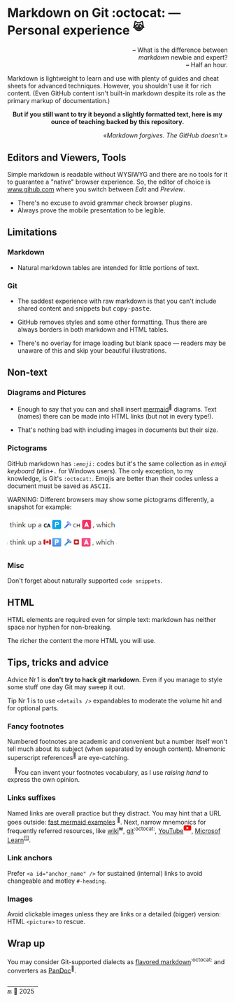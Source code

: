 # Markdown on Git :octocat: &mdash;&thinsp; Personal experience <sup>😹</sup>

<p align="right"><b>&ndash;</b>&nbsp;What is the difference between<br /><i>markdown</i> newbie and expert?<br /><b>&ndash;</b>&nbsp;Half an hour.</p>

Markdown is lightweight to learn and use with plenty of guides and cheat sheets for advanced techniques. However, you shouldn't use it for rich content. (Even GitHub content isn't built-in markdown despite its role as the primary markup of documentation.)

<p align="center"><b>But if you still want to try it beyond a slightly formatted text, here is my ounce of teaching backed by this repository.</b></p>

<p align="right">«<i>Markdown forgives. The GitHub doesn't.</i>»</p>

## Editors and Viewers, Tools

Simple markdown is readable without WYSIWYG and there are no tools for it to guarantee a "native" browser experience. So, the editor of choice is www.gihub.com where you switch between _Edit_ and _Preview_.

* There's no excuse to avoid grammar check browser plugins.
* Always prove the mobile presentation to be legible.

## Limitations

### Markdown

- Natural markdown tables are intended for little portions of text.

### Git

- The saddest experience with raw markdown is that you can't include shared content and snippets but <samp>copy-paste</samp>.

- GitHub removes styles and some other formatting. Thus there are always borders in both markdown and HTML tables.
  
- There's no overlay for image loading but blank space &mdash; readers may be unaware of this and skip your beautiful illustrations.

## Non-text

### Diagrams and Pictures

+ Enough to say that you can and shall insert [mermaid](https://mermaid.js.org)<sup>🔗</sup> diagrams. Text (names) there can be made into HTML links (but not in every type!).

+ That's nothing bad with including images in documents but their size.

### Pictograms

GitHub markdown has <code>:<i>emoji</i>:</code> codes but it's the same collection as in _emoji keyboard_ (<kbd>Win+.</kbd> for Windows users). The only exception, to my knowledge, is Git's <code>:octocat:</code>.
Emojis are better than their codes unless a document must be saved as <samp>ASCII</samp>.

WARNING: Different browsers may show some pictograms differently, a snapshot for example:

<a href="essays/README+/AI-2020s.md#evidence"><img alt="&nbsp;string of emojis presented different" src="../../_rsc/_img/snap/screen/emojis_diff-browsers.jpg" title="&nbsp;Click to see how it looks in yours" /></a>

### Misc

Don't forget about naturally supported `code snippets`.

## HTML

HTML elements are required even for simple text: markdown has neither space nor hyphen for non-breaking.

The richer the content the more HTML you will use.
  
## Tips, tricks and advice

Advice Nr&thinsp;1 is **don't try to hack git markdown**. Even if you manage to style some stuff one day Git may sweep it out.

Tip Nr&nbsp;1 is to use `<details />` expandables to moderate the volume hit and for optional parts.

### Fancy footnotes

Numbered footnotes are academic and convenient but a number itself won't tell much about its subject (when separated by enough content). Mnemonic superscript references<sup>🙋</sup> are eye-catching.

&nbsp;&nbsp;&nbsp;&nbsp;<sup>🙋</sup>You can invent your footnotes vocabulary, as I use _raising hand_ to express the own opinion.
    
### Links suffixes

Named links are overall practice but they distract. You may hint that a URL goes outside: [fast mermaid examples](https://mermaid.js.org/syntax/examples.html) <sup>🔗</sup>. 
Next, narrow mnemonics for frequently referred resources, like 
[wiki](https://wikipedia.org)<sup><b>w</b></sup>, [git](https://github.com)<sup>:octocat:</sup>, [YouTube](https://youtube.com)<sup><picture><img src="../../_rsc/_img/logo/logo-youtube_h12px.jpg" title="link to YouTube video" /></picture></sup>,
[Microsof Learn](https://learn.microsoft.com/)<sup>🪟</sup>.

### <a id="link-achors" />Link anchors

Prefer `<a id="anchor_name" />` for sustained (internal) links to avoid changeable and motley `#-heading`.

### Images

Avoid clickable images unless they are links or a detailed (bigger) version: HTML `<picture>` to rescue.

## Wrap up

You may consider Git-supported dialects as [flavored markdown](https://github.github.com/gfm/)<sup>:octocat:</sup> and converters as [PanDoc](https://pandoc.org)<sup>🔗</sup>.

\___________\
🔚 🌙 2025
